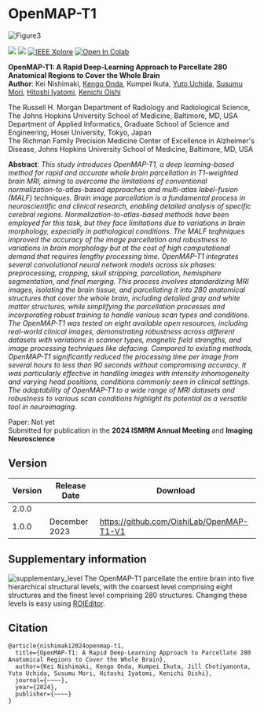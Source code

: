 # OpenMAP-T1
![Figure3](https://github.com/OishiLab/OpenMAP-T1/assets/64403395/2ca86ddd-fe18-4ca5-b359-904cba17e44b)

[![](http://img.shields.io/badge/DOI-00.0000/00000-B31B1B.svg)](https://www.biorxiv.org/)
[![](https://img.shields.io/badge/under%20review-ISMRM2024-%2300629B%09)](https://www.ismrm.org/)
[![IEEE Xplore](https://img.shields.io/badge/under%20review-Imaging%20Neuroscience-%2300629B%09)](https://janeway.imaging-neuroscience.org/)
[![Open In Colab](https://colab.research.google.com/assets/colab-badge.svg)](https://colab.research.google.com/drive/1fmfkxxZjChExnl5cHITYkNYgTu3MZ7Ql#scrollTo=xwZxyL5ewVNF)

**OpenMAP-T1: A Rapid Deep-Learning Approach to Parcellate 280 Anatomical Regions to Cover the Whole Brain**<br>
**Author**: Kei Nishimaki, [Kengo Onda](https://researchmap.jp/kengoonda?lang=en), Kumpei Ikuta, [Yuto Uchida](https://researchmap.jp/uchidayuto), [Susumu Mori](https://www.hopkinsmedicine.org/profiles/details/susumu-mori), [Hitoshi Iyatomi](https://iyatomi-lab.info/english-top), [Kenichi Oishi](https://www.hopkinsmedicine.org/profiles/details/kenichi-oishi)<br>

The Russell H. Morgan Department of Radiology and Radiological Science, The Johns Hopkins University School of Medicine, Baltimore, MD, USA <br>
Department of Applied Informatics, Graduate School of Science and Engineering, Hosei University, Tokyo, Japan <br>
The Richman Family Precision Medicine Center of Excellence in Alzheimer's Disease, Johns Hopkins University School of Medicine, Baltimore, MD, USA<br>

**Abstract**: *This study introduces OpenMAP-T1, a deep learning-based method for rapid and accurate whole brain parcellation in T1-weighted brain MRI, aiming to overcome the limitations of conventional normalization-to-atlas-based approaches and multi-atlas label-fusion (MALF) techniques. Brain image parcellation is a fundamental process in neuroscientific and clinical research, enabling detailed analysis of specific cerebral regions. Normalization-to-atlas-based methods have been employed for this task, but they face limitations due to variations in brain morphology, especially in pathological conditions. The MALF teqhniques improved the accuracy of the image parcellation and robustness to variations in brain morphology but at the cost of high computational demand that requires lengthy processing time. OpenMAP-T1 integrates several convolutional neural network models across six phases: preprocessing, cropping, skull stripping, parcellation, hemisphere segmentation, and final merging. This process involves standardizing MRI images, isolating the brain tissue, and parcellating it into 280 anatomical structures that cover the whole brain, including detailed gray and white matter structures, while simplifying the parcellation processes and incorporating robust training to handle various scan types and conditions. The OpenMAP-T1 was tested on eight available open resources, including real-world clinical images, demonstrating robustness across different datasets with variations in scanner types, magnetic field strengths, and image processing techniques like defacing. Compared to existing methods, OpenMAP-T1 significantly reduced the processing time per image from several hours to less than 90 seconds without compromising accuracy. It was particularly effective in handling images with intensity inhomogeneity and varying head positions, conditions commonly seen in clinical settings. The adaptability of OpenMAP-T1 to a wide range of MRI datasets and robustness to various scan conditions highlight its potential as a versatile tool in neuroimaging.*

Paper: Not yet<br>
Submitted for publication in the **2024 ISMRM Annual Meeting** and **Imaging Neuroscience**<br>

## Version
| Version | Release Date  | Download                                  |
|---------|---------------|-------------------------------------------|
| 2.0.0   |               |                                           |
| 1.0.0   | December 2023 | https://github.com/OishiLab/OpenMAP-T1-V1 |

## Supplementary information
![supplementary_level](https://github.com/OishiLab/OpenMAP-T1/assets/64403395/0fcb0fb1-af15-4e6e-83b9-d8f64e27307c)
The OpenMAP-T1 parcellate the entire brain into five hierarchical structural levels, with the coarsest level comprising eight structures and the finest level comprising 280 structures. Changing these levels is easy using [ROIEditor](https://www.mristudio.org/installation.html).


## Citation
```
@article{nishimaki2024openmap-t1,
  title={OpenMAP-T1: A Rapid Deep-Learning Approach to Parcellate 280 Anatomical Regions to Cover the Whole Brain},
  author={Kei Nishimaki, Kengo Onda, Kumpei Ikuta, Jill Chotiyanonta, Yuto Uchida, Susumu Mori, Hitoshi Iyatomi, Kenichi Oishi},
  journal={~~~~},
  year={2024},
  publisher={~~~~}
}
```
